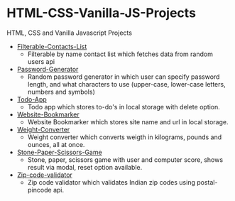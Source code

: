 # HTML-CSS-Vanilla-JS-Projects
HTML, CSS and Vanilla Javascript Projects
- [Filterable-Contacts-List](./Filterable-Contacts-List)
  - Filterable by name contact list which fetches data from random users api 
- [Password-Generator](./Password-Generator)
  - Random password generator in which user can specify password length, and what characters to use (upper-case, lower-case letters, numbers and symbols) 
- [Todo-App](./Todo-App)
  - Todo app which stores to-do's in local storage with delete option.
- [Website-Bookmarker](./Website-Bookmarker)
  - Website Bookmarker which stores site name and url in local storage.
- [Weight-Converter](./Weight-Converter)
  - Weight converter which converts weigth in kilograms, pounds and ounces, all at once.
- [Stone-Paper-Scissors-Game](./stone-paper-scissors-game)
  - Stone, paper, scissors game with user and computer score, shows result via modal, reset option available.
- [Zip-code-validator](./Zip-code-validator)
  - Zip code validator which validates Indian zip codes using postal-pincode api.
